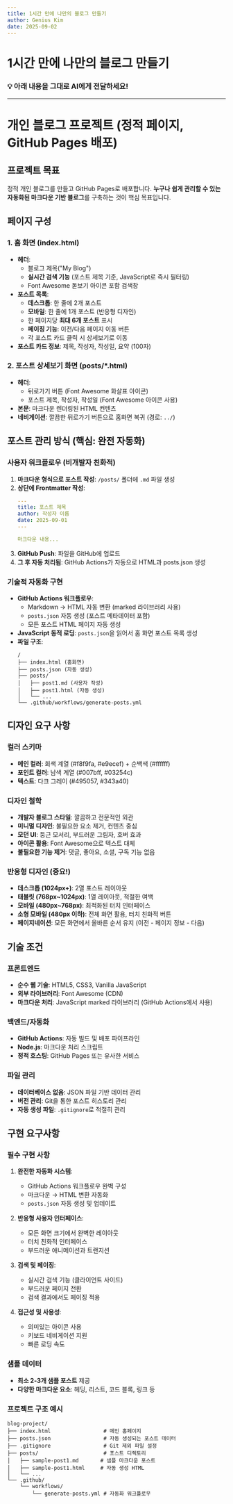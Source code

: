 ```yaml
---
title: 1시간 만에 나만의 블로그 만들기
author: Genius Kim
date: 2025-09-02
---
```


# 1시간 만에 나만의 블로그 만들기
### 💡 아래 내용을 그대로 AI에게 전달하세요!

---

# 개인 블로그 프로젝트 (정적 페이지, GitHub Pages 배포)

## 프로젝트 목표
정적 개인 블로그를 만들고 GitHub Pages로 배포합니다. **누구나 쉽게 관리할 수 있는 자동화된 마크다운 기반 블로그**를 구축하는 것이 핵심 목표입니다.

## 페이지 구성

### 1. 홈 화면 (index.html)
- **헤더**: 
  - 블로그 제목("My Blog")
  - **실시간 검색 기능** (포스트 제목 기준, JavaScript로 즉시 필터링)
  - Font Awesome 돋보기 아이콘 포함 검색창
- **포스트 목록**:
  - **데스크톱**: 한 줄에 2개 포스트
  - **모바일**: 한 줄에 1개 포스트 (반응형 디자인)
  - 한 페이지당 **최대 6개 포스트** 표시
  - **페이징 기능**: 이전/다음 페이지 이동 버튼
  - 각 포스트 카드 클릭 시 상세보기로 이동
- **포스트 카드 정보**: 제목, 작성자, 작성일, 요약 (100자)

### 2. 포스트 상세보기 화면 (posts/*.html)
- **헤더**: 
  - 뒤로가기 버튼 (Font Awesome 화살표 아이콘)
  - 포스트 제목, 작성자, 작성일 (Font Awesome 아이콘 사용)
- **본문**: 마크다운 렌더링된 HTML 컨텐츠
- **네비게이션**: 깔끔한 뒤로가기 버튼으로 홈화면 복귀 (경로: `../`)

## 포스트 관리 방식 (핵심: 완전 자동화)

### 사용자 워크플로우 (비개발자 친화적)
1. **마크다운 형식으로 포스트 작성**: `/posts/` 폴더에 `.md` 파일 생성
2. **상단에 Frontmatter 작성**:
   ```yaml
   ---
   title: 포스트 제목
   author: 작성자 이름
   date: 2025-09-01
   ---
   
   마크다운 내용...
   ```
3. **GitHub Push**: 파일을 GitHub에 업로드
4. **그 후 자동 처리됨**: GitHub Actions가 자동으로 HTML과 posts.json 생성

### 기술적 자동화 구현
- **GitHub Actions 워크플로우**: 
  - Markdown → HTML 자동 변환 (marked 라이브러리 사용)
  - `posts.json` 자동 생성 (포스트 메타데이터 포함)
  - 모든 포스트 HTML 페이지 자동 생성
- **JavaScript 동적 로딩**: `posts.json`을 읽어서 홈 화면 포스트 목록 생성
- **파일 구조**:
  ```
  /
  ├── index.html (홈화면)
  ├── posts.json (자동 생성)
  ├── posts/
  │   ├── post1.md (사용자 작성)
  │   ├── post1.html (자동 생성)
  │   └── ...
  └── .github/workflows/generate-posts.yml
  ```

## 디자인 요구 사항

### 컬러 스키마
- **메인 컬러**: 회색 계열 (#f8f9fa, #e9ecef) + 순백색 (#ffffff)
- **포인트 컬러**: 남색 계열 (#007bff, #03254c)
- **텍스트**: 다크 그레이 (#495057, #343a40)

### 디자인 철학
- **개발자 블로그 스타일**: 깔끔하고 전문적인 외관
- **미니멀 디자인**: 불필요한 요소 제거, 컨텐츠 중심
- **모던 UI**: 둥근 모서리, 부드러운 그림자, 호버 효과
- **아이콘 활용**: Font Awesome으로 텍스트 대체
- **불필요한 기능 제거**: 댓글, 좋아요, 소셜, 구독 기능 없음

### 반응형 디자인 (중요!)
- **데스크톱 (1024px+)**: 2열 포스트 레이아웃
- **태블릿 (768px~1024px)**: 1열 레이아웃, 적절한 여백
- **모바일 (480px~768px)**: 최적화된 터치 인터페이스
- **소형 모바일 (480px 이하)**: 전체 화면 활용, 터치 친화적 버튼
- **페이지네이션**: 모든 화면에서 올바른 순서 유지 (이전 - 페이지 정보 - 다음)

## 기술 조건

### 프론트엔드
- **순수 웹 기술**: HTML5, CSS3, Vanilla JavaScript
- **외부 라이브러리**: Font Awesome (CDN)
- **마크다운 처리**: JavaScript marked 라이브러리 (GitHub Actions에서 사용)

### 백엔드/자동화
- **GitHub Actions**: 자동 빌드 및 배포 파이프라인
- **Node.js**: 마크다운 처리 스크립트
- **정적 호스팅**: GitHub Pages 또는 유사한 서비스

### 파일 관리
- **데이터베이스 없음**: JSON 파일 기반 데이터 관리
- **버전 관리**: Git을 통한 포스트 히스토리 관리
- **자동 생성 파일**: `.gitignore`로 적절히 관리

## 구현 요구사항

### 필수 구현 사항
1. **완전한 자동화 시스템**: 
   - GitHub Actions 워크플로우 완벽 구성
   - 마크다운 → HTML 변환 자동화
   - `posts.json` 자동 생성 및 업데이트

2. **반응형 사용자 인터페이스**:
   - 모든 화면 크기에서 완벽한 레이아웃
   - 터치 친화적 인터페이스
   - 부드러운 애니메이션과 트랜지션

3. **검색 및 페이징**:
   - 실시간 검색 기능 (클라이언트 사이드)
   - 부드러운 페이지 전환
   - 검색 결과에서도 페이징 적용

4. **접근성 및 사용성**:
   - 의미있는 아이콘 사용
   - 키보드 네비게이션 지원
   - 빠른 로딩 속도

### 샘플 데이터
- **최소 2-3개 샘플 포스트** 제공
- **다양한 마크다운 요소**: 헤딩, 리스트, 코드 블록, 링크 등

### 프로젝트 구조 예시
```
blog-project/
├── index.html                 # 메인 홈페이지
├── posts.json                 # 자동 생성되는 포스트 데이터
├── .gitignore                 # Git 제외 파일 설정
├── posts/                     # 포스트 디렉토리
│   ├── sample-post1.md       # 샘플 마크다운 포스트
│   ├── sample-post1.html     # 자동 생성 HTML
│   └── ...
└── .github/
    └── workflows/
        └── generate-posts.yml # 자동화 워크플로우
```
